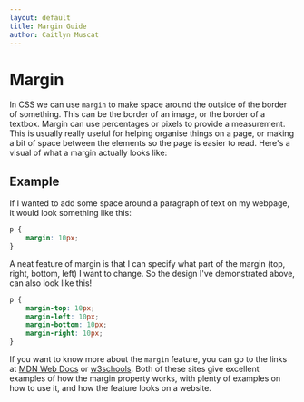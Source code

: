 ```yaml
--- 
layout: default
title: Margin Guide
author: Caitlyn Muscat
---
```


# Margin

In CSS we can use `margin` to make space around the outside of the border of something. This can be the border of an image, or the border of a textbox. Margin can use percentages or pixels to provide a measurement. This is usually really useful for helping organise things on a page, or making a bit of space between the elements so the page is easier to read. Here's a visual of what a margin actually looks like: 

<!-- make a visual to put here -->

## Example

If I wanted to add some space around a paragraph of text on my webpage, it would look something like this: 

```css
p {
    margin: 10px; 
}
```

A neat feature of margin is that I can specify what part of the margin (top, right, bottom, left) I want to change. So the design I've demonstrated above, can also look like this!

```css
p { 
    margin-top: 10px; 
    margin-left: 10px; 
    margin-bottom: 10px;
    margin-right: 10px; 
}
```

If you want to know more about the `margin` feature, you can go to the links at [MDN Web Docs](https://developer.mozilla.org/en-US/docs/Web/CSS/margin) or [w3schools](https://www.w3schools.com/css/css_margin.asp). Both of these sites give excellent examples of how the margin property works, with plenty of examples on how to use it, and how the feature looks on a website. 